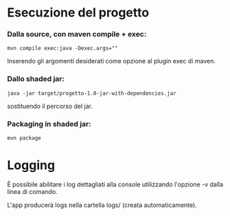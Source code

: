 # Esecuzione del progetto

### Dalla source, con maven compile + exec:

```
mvn compile exec:java -Dexec.args=""
```
Inserendo gli argomenti desiderati come opzione al plugin exec di maven.

### Dallo shaded jar:

```
java -jar target/progetto-1.0-jar-with-dependencies.jar
```
sostituendo il percorso del jar.

### Packaging in shaded jar:
```
mvn package
```

# Logging

È possibile abilitare i log dettagliati alla console utilizzando l'opzione -v dalla linea di comando.

L'app producerà logs nella cartella logs/ (creata automaticamente).